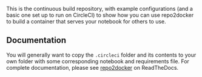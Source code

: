 This is the continuous build repository, with example configurations (and a basic 
one set up to run on CircleCI) to show how you can use repo2docker to build
a container that serves your notebook for others to use.

## Documentation

You will generally want to copy the `.circleci` folder and its contents to your own folder
with some corresponding notebook and requirements file. For complete documentation, please see 
[repo2docker](https://repo2docker.readthedocs.io/en/latest/deploy.html) 
on ReadTheDocs.
